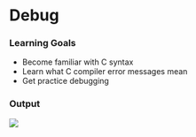 <h1>Debug</h1>
<h3>Learning Goals</h3>
<ul>
  <li>Become familiar with C syntax</li>
  <li>Learn what C compiler error messages mean</li>
  <li>Get practice debugging</li>
</ul>  
<h3>Output</h3>
<img src="assets/debug_output.jpeg">

